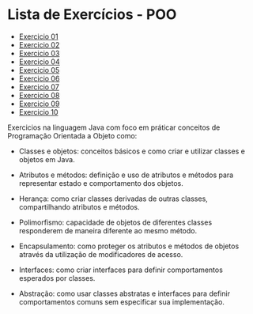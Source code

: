 # Lista de Exercícios - POO 

- [Exercicio 01](#exercicio-01)
- [Exercicio 02](#exercicio-02)
- [Exercicio 03](#exercicio-03)
- [Exercicio 04](#exercicio-04)
- [Exercicio 05](#exercicio-05)
- [Exercicio 06](#exercicio-06)
- [Exercicio 07](#exercicio-07)
- [Exercicio 08](#exercicio-08)
- [Exercicio 09](#exercicio-09)
- [Exercicio 10](#exercicio-10)

Exercicios na linguagem Java com foco em práticar conceitos de Programação Orientada a Objeto como:

- Classes e objetos: conceitos básicos e como criar e utilizar classes e objetos em Java.

- Atributos e métodos: definição e uso de atributos e métodos para representar estado e comportamento dos objetos.

- Herança: como criar classes derivadas de outras classes, compartilhando atributos e métodos.

- Polimorfismo: capacidade de objetos de diferentes classes responderem de maneira diferente ao mesmo método.

- Encapsulamento: como proteger os atributos e métodos de objetos através da utilização de modificadores de acesso.

- Interfaces: como criar interfaces para definir comportamentos esperados por classes.

- Abstração: como usar classes abstratas e interfaces para definir comportamentos comuns sem especificar sua implementação.
